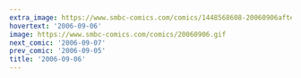 ```yaml
---
extra_image: https://www.smbc-comics.com/comics/1448568608-20060906after.png
hovertext: '2006-09-06'
image: https://www.smbc-comics.com/comics/20060906.gif
next_comic: '2006-09-07'
prev_comic: '2006-09-05'
title: '2006-09-06'
---
```


